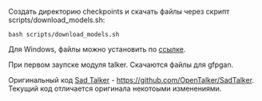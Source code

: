 Создать директорию checkpoints и скачать файлы через скрипт scripts/download_models.sh:

```
bash scripts/download_models.sh
```

Для Windows, файлы можно установить по [ссылке](https://drive.google.com/drive/folders/1Wd88VDoLhVzYsQ30_qDVluQr_Xm46yHT?usp=sharing).

При первом заупске модуля talker. Скачаются файлы для gfpgan.

Оригинальный код [Sad Talker](https://github.com/OpenTalker/SadTalker) - https://github.com/OpenTalker/SadTalker. Текущий код отличается оригинала некотоыми изменениями.
